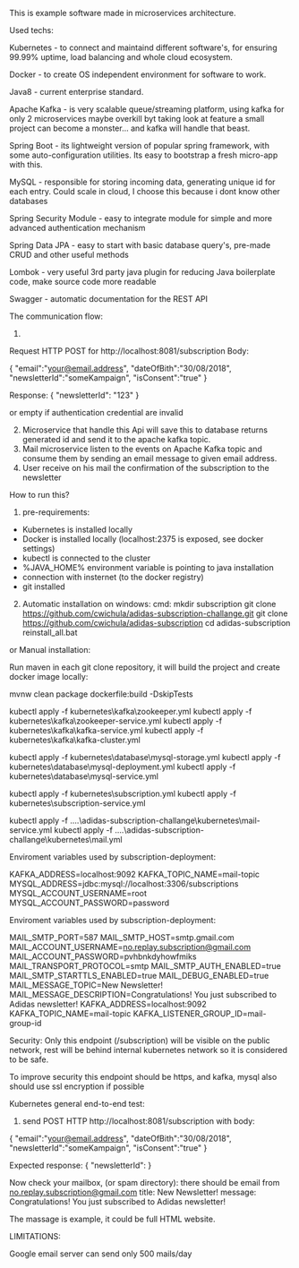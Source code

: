 This is example software made in microservices architecture. 

Used techs:

Kubernetes - to connect and maintaind different software's, for ensuring 99.99% uptime, load balancing and whole cloud ecosystem. 

Docker - to create OS independent environment for software to work.

Java8 - current enterprise standard.

Apache Kafka - is very scalable queue/streaming platform, using kafka for only 2 microservices maybe overkill byt taking look at feature a small project can become a monster... and kafka will handle that beast.

Spring Boot - its lightweight version of popular spring framework, with some auto-configuration utilities. Its easy to bootstrap a fresh micro-app with this. 

MySQL - responsible for storing incoming data, generating unique id for each entry. Could scale in cloud, I choose this because i dont know other databases

Spring Security Module - easy to integrate module for simple and more advanced authentication mechanism

Spring Data JPA - easy to start with basic database query's, pre-made CRUD and other useful methods

Lombok - very useful 3rd party java plugin for reducing Java boilerplate code, make source code more readable

Swagger - automatic documentation for the REST API



The communication flow:

1. 

Request HTTP POST for http://localhost:8081/subscription
Body:

{
	"email":"your@email.address",
	"dateOfBith":"30/08/2018",
	"newsletterId":"someKampaign",
	"isConsent":"true"
}

Response: 
{
    "newsletterId": "123"
}

or empty if authentication credential are invalid

2. Microservice that handle this Api will save this to database returns generated id and send it to the apache kafka topic.
3. Mail microservice listen to the events on Apache Kafka topic and consume them by sending an email message to given email address.
4. User receive on his mail the confirmation of the subscription to the newsletter

How to run this?

1. pre-requirements:
- Kubernetes is installed locally
- Docker is installed locally (localhost:2375 is exposed, see docker settings)
- kubectl is connected to the cluster
- %JAVA_HOME% environment variable is pointing to java installation
- connection with insternet (to the docker registry)
- git installed

2. Automatic installation on windows:
cmd:
mkdir subscription
git clone https://github.com/cwichula/adidas-subscription-challange.git
git clone https://github.com/cwichula/adidas-subscription
cd adidas-subscription
reinstall_all.bat

or Manual installation:

Run maven in each git clone repository, it will build the project and create docker image locally:

mvnw clean package dockerfile:build -DskipTests

kubectl apply -f kubernetes\kafka\zookeeper.yml
kubectl apply -f kubernetes\kafka\zookeeper-service.yml
kubectl apply -f kubernetes\kafka\kafka-service.yml
kubectl apply -f kubernetes\kafka\kafka-cluster.yml

kubectl apply -f kubernetes\database\mysql-storage.yml
kubectl apply -f kubernetes\database\mysql-deployment.yml
kubectl apply -f kubernetes\database\mysql-service.yml

kubectl apply -f kubernetes\subscription.yml
kubectl apply -f kubernetes\subscription-service.yml


kubectl apply -f ..\..\adidas-subscription-challange\kubernetes\mail-service.yml
kubectl apply -f ..\..\adidas-subscription-challange\kubernetes\mail.yml

Enviroment variables used by subscription-deployment:

KAFKA_ADDRESS=localhost:9092
KAFKA_TOPIC_NAME=mail-topic
MYSQL_ADDRESS=jdbc:mysql://localhost:3306/subscriptions
MYSQL_ACCOUNT_USERNAME=root
MYSQL_ACCOUNT_PASSWORD=password

Enviroment variables used by subscription-deployment:

MAIL_SMTP_PORT=587
MAIL_SMTP_HOST=smtp.gmail.com
MAIL_ACCOUNT_USERNAME=no.replay.subscription@gmail.com
MAIL_ACCOUNT_PASSWORD=pvhbnkdyhowfmiks
MAIL_TRANSPORT_PROTOCOL=smtp
MAIL_SMTP_AUTH_ENABLED=true
MAIL_SMTP_STARTTLS_ENABLED=true
MAIL_DEBUG_ENABLED=true
MAIL_MESSAGE_TOPIC=New Newsletter!
MAIL_MESSAGE_DESCRIPTION=Congratulations! You just subscribed to Adidas newsletter!
KAFKA_ADDRESS=localhost:9092
KAFKA_TOPIC_NAME=mail-topic
KAFKA_LISTENER_GROUP_ID=mail-group-id

Security:
Only this endpoint (/subscription) will be visible on the public network, rest will be behind internal kubernetes network so it is considered to be safe.

To improve security this endpoint should be https, and kafka, mysql also should use ssl encryption if possible

Kubernetes general end-to-end test:

1. send POST HTTP http://localhost:8081/subscription
with body: 

{
	"email":"your@email.address",
	"dateOfBith":"30/08/2018",
	"newsletterId":"someKampaign",
	"isConsent":"true"
}

Expected response:
{
    "newsletterId":<NUMBER HERE>
}

Now check your mailbox, (or spam directory): there should be email 
from no.replay.subscription@gmail.com
title: New Newsletter!
message: Congratulations! You just subscribed to Adidas newsletter!

The massage is example, it could be full HTML website.

LIMITATIONS: 

Google email server can send only 500 mails/day